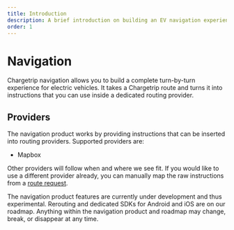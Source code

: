 ```yaml
---
title: Introduction
description: A brief introduction on building an EV navigation experience
order: 1
---
```


# Navigation

Chargetrip navigation allows you to build a complete turn-by-turn experience for electric vehicles. It takes a Chargetrip route and turns it into instructions that you can use inside a dedicated routing provider. 

## Providers
The navigation product works by providing instructions that can be inserted into routing providers. Supported providers are:

- Mapbox


Other providers will follow when and where we see fit. If you would like to use a different provider already, you can manually map the raw instructions from a [route request](/API-Reference/Routes/mutate-route).

<note display="block">
The navigation product features are currently under development and thus experimental. Rerouting and dedicated SDKs for Android and iOS are on our roadmap. Anything within the navigation product and roadmap may change, break, or disappear at any time.
</note>